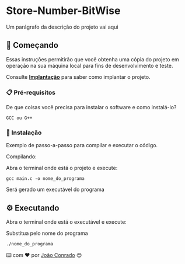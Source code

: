 # Store-Number-BitWise

Um parágrafo da descrição do projeto vai aqui

## 🚀 Começando

Essas instruções permitirão que você obtenha uma cópia do projeto em operação na sua máquina local para fins de desenvolvimento e teste.

Consulte **[Implantação](#-implanta%C3%A7%C3%A3o)** para saber como implantar o projeto.

### 📋 Pré-requisitos

De que coisas você precisa para instalar o software e como instalá-lo?

```
GCC ou G++
```

### 🔧 Instalação

Exemplo de passo-a-passo para compilar e executar o código.

Compilando:

Abra o terminal onde está o projeto e execute:
```
gcc main.c -o nome_do_programa
```
Será gerado um executável do programa

## ⚙️ Executando

Abra o terminal onde está o executável e execute:

Substitua pelo nome do programa
```
./nome_do_programa
```

⌨️ com ❤️ por [João Conrado](https://gist.github.com/JoaoCarlosConrado) 😊
